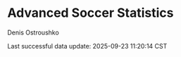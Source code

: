 # Advanced Soccer Statistics
Denis Ostroushko

<!-- gfm -->

Last successful data update: 2025-09-23 11:20:14 CST
